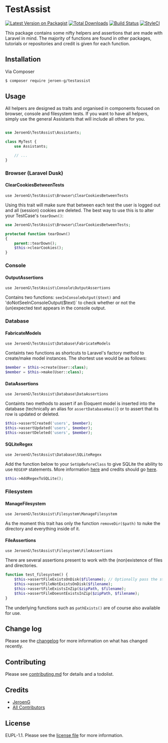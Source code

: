 # TestAssist

[![Latest Version on Packagist][ico-version]][link-packagist]
[![Total Downloads][ico-downloads]][link-downloads]
[![Build Status][ico-travis]][link-travis]
[![StyleCI][ico-styleci]][link-styleci]

This package contains some nifty helpers and assertions that are made with Laravel in mind. The majority of functions are found in other packages, tutorials or repositories and credit is given for each function.

## Installation

Via Composer

``` bash
$ composer require jeroen-g/testassist
```

## Usage

All helpers are designed as traits and organised in components focused on browser, console and filesystem tests. If you want to have all helpers, simply use the general Assistants that will include all others for you.

```php

use JeroenG\TestAssist\Assistants;

class MyTest {
    use Assistants;

    // ...
}
```

### Browser (Laravel Dusk)
#### ClearCookiesBetweenTests
`use JeroenG\TestAssist\Browser\ClearCookiesBetweenTests`

Using this trait will make sure that between each test the user is logged out and all (session) cookies are deleted.
The best way to use this is to alter your TestCase's `tearDown()`:
```php
use JeroenG\TestAssist\Browser\ClearCookiesBetweenTests;

protected function tearDown()
{
    parent::tearDown();
    $this->clearCookies();
}
```

### Console
#### OutputAssertions
`use JeroenG\TestAssist\Console\OutputAssertions`

Contains two functions: `seeInConsoleOutput($text)` and 'doNotSeeInConsoleOutput($text)` to check whether or not the (un)expected text appears in the console output.

### Database
#### FabricateModels
`use JeroenG\TestAssist\Database\FabricateModels`

Containts two functions as shortcuts to Laravel's factory method to create/make model instances.
The shortest use would be as follows:
```php
$member = $this->create(User::class);
$member = $this->make(User::class);
```

#### DataAssertions
`use JeroenG\TestAssist\Database\DataAssertions`

Containts two methods to assert if an Eloquent model is inserted into the database (technically an alias for `assertDatabaseHas()`) or to assert that its row is updated or deleted.
```php
$this->assertCreated('users', $member);
$this->assertUpdated('users', $member);
$this->assertDeleted('users', $member);
```

#### SQLiteRegex
`use JeroenG\TestAssist\Database\SQLiteRegex`

Add the function below to your `SetUpBeforeClass` to give SQLite the ability to use `REGEXP` statements.
More information [here](https://stackoverflow.com/questions/5071601/how-do-i-use-regex-in-a-sqlite-query) and credits should go [here](https://gist.github.com/wingsline/4441139).
```php
$this->AddRegexToSQLite();
```

### Filesystem
#### ManageFilesystem
`use JeroenG\TestAssist\Filesystem\ManageFilesystem`

As the moment this trait has only the function `removeDir($path)` to nuke the directory and everything inside of it.

#### FileAssertions
`use JeroenG\TestAssist\Filesystem\FileAssertions`

There are several assertions present to work with the (non)existence of files and directories.
```php
function test_filesystem() {
    $this->assertFileExistsOnDisk($filename); // Optionally pass the storage disk (defualt: local)
    $this->assertFileNotExistsOnDisk($filename);
    $this->assertFileExistsInZip($zipPath, $filename);
    $this->assertFileDoesntExistsInZip($zipPath, $filename);
}
```
The underlying functions such as `pathExists()` are of course also available for use.

## Change log

Please see the [changelog](changelog.md) for more information on what has changed recently.

## Contributing

Please see [contributing.md](contributing.md) for details and a todolist.

## Credits

- [JeroenG][link-author]
- [All Contributors][link-contributors]

## License

EUPL-1.1. Please see the [license file](license.md) for more information.

[ico-version]: https://img.shields.io/packagist/v/jeroen-g/testassist.svg?style=flat-square
[ico-downloads]: https://img.shields.io/packagist/dt/jeroen-g/testassist.svg?style=flat-square
[ico-travis]: https://img.shields.io/travis/jeroen-g/testassist/master.svg?style=flat-square
[ico-styleci]: https://styleci.io/repos/115641981/shield

[link-packagist]: https://packagist.org/packages/jeroen-g/testassist
[link-downloads]: https://packagist.org/packages/jeroen-g/testassist
[link-travis]: https://travis-ci.org/jeroen-g/testassist
[link-styleci]: https://styleci.io/repos/115641981
[link-author]: https://github.com/jeroen-g
[link-contributors]: ../../contributors]